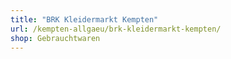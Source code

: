 ```yaml
---
title: "BRK Kleidermarkt Kempten"
url: /kempten-allgaeu/brk-kleidermarkt-kempten/
shop: Gebrauchtwaren
---
```


